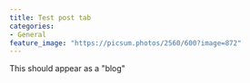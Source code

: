 ```yaml
---
title: Test post tab
categories:
- General
feature_image: "https://picsum.photos/2560/600?image=872"
---
```


This should appear as a "blog"